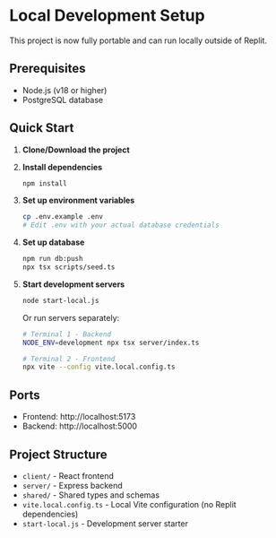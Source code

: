 # Local Development Setup

This project is now fully portable and can run locally outside of Replit.

## Prerequisites

- Node.js (v18 or higher)
- PostgreSQL database

## Quick Start

1. **Clone/Download the project**

2. **Install dependencies**
   ```bash
   npm install
   ```

3. **Set up environment variables**
   ```bash
   cp .env.example .env
   # Edit .env with your actual database credentials
   ```

4. **Set up database**
   ```bash
   npm run db:push
   npx tsx scripts/seed.ts
   ```

5. **Start development servers**
   ```bash
   node start-local.js
   ```

   Or run servers separately:
   ```bash
   # Terminal 1 - Backend
   NODE_ENV=development npx tsx server/index.ts
   
   # Terminal 2 - Frontend  
   npx vite --config vite.local.config.ts
   ```

## Ports

- Frontend: http://localhost:5173
- Backend: http://localhost:5000

## Project Structure

- `client/` - React frontend
- `server/` - Express backend  
- `shared/` - Shared types and schemas
- `vite.local.config.ts` - Local Vite configuration (no Replit dependencies)
- `start-local.js` - Development server starter